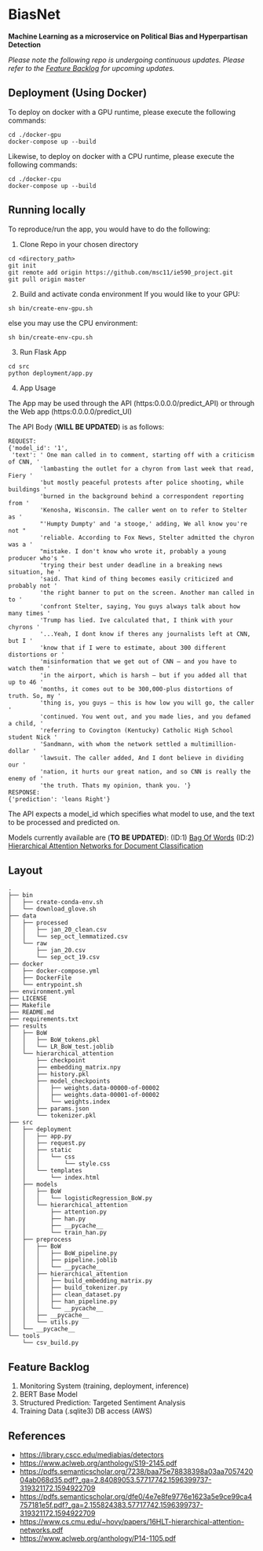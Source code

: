 # BiasNet
**Machine Learning as a microservice on Political Bias and Hyperpartisan Detection**

*Please note the following repo is undergoing continuous updates. Please refer to the [Feature Backlog](#Feature-Backlog) for upcoming updates.*

 
## Deployment (Using Docker)

To deploy on docker with a GPU runtime, please execute the following commands:
```commandline
cd ./docker-gpu
docker-compose up --build
```
Likewise, to deploy on docker with a CPU runtime, please execute the following commands:
```commandline
cd ./docker-cpu
docker-compose up --build
```
## Running locally

To reproduce/run the app, you would have to do the following:

1. Clone Repo in your chosen directory
```commandline
cd <directory_path>
git init
git remote add origin https://github.com/msc11/ie590_project.git
git pull origin master
```

2. Build and activate conda environment
If you would like to your GPU:
```commandline
sh bin/create-env-gpu.sh
```
else you may use the CPU environment:
```commandline
sh bin/create-env-cpu.sh
```

3. Run Flask App
```commandline
cd src
python deployment/app.py
```

4. App Usage

The App may be used through the API (https:0.0.0.0/predict_API) or through the Web app (https:0.0.0.0/predict_UI)

The API Body (**WILL BE UPDATED**) is as follows:

```commandline
REQUEST:
{'model_id': '1',
 'text': ' One man called in to comment, starting off with a criticism of CNN, '
         'lambasting the outlet for a chyron from last week that read, Fiery '
         'but mostly peaceful protests after police shooting, while buildings '
         'burned in the background behind a correspondent reporting from '
         'Kenosha, Wisconsin. The caller went on to refer to Stelter as '
         "'Humpty Dumpty' and 'a stooge,' adding, We all know you're not "
         'reliable. According to Fox News, Stelter admitted the chyron was a '
         "mistake. I don't know who wrote it, probably a young producer who's "
         'trying their best under deadline in a breaking news situation, he '
         'said. That kind of thing becomes easily criticized and probably not '
         'the right banner to put on the screen. Another man called in to '
         'confront Stelter, saying, You guys always talk about how many times '
         'Trump has lied. Ive calculated that, I think with your chyrons '
         '...Yeah, I dont know if theres any journalists left at CNN, but I '
         'know that if I were to estimate, about 300 different distortions or '
         'misinformation that we get out of CNN — and you have to watch them '
         'in the airport, which is harsh — but if you added all that up to 46 '
         'months, it comes out to be 300,000-plus distortions of truth. So, my '
         'thing is, you guys — this is how low you will go, the caller '
         'continued. You went out, and you made lies, and you defamed a child, '
         'referring to Covington (Kentucky) Catholic High School student Nick '
         'Sandmann, with whom the network settled a multimillion-dollar '
         'lawsuit. The caller added, And I dont believe in dividing our '
         'nation, it hurts our great nation, and so CNN is really the enemy of '
         'the truth. Thats my opinion, thank you. '}
RESPONSE:
{'prediction': 'leans Right'}
```
The API expects a model_id which specifies what model to use, and the text to be processed and predicted on.

Models currently available are (**TO BE UPDATED**): (ID:1) [Bag Of Words](https://github.com/kmanchel/BiasNet/blob/master/src/models/BoW) (ID:2) [Hierarchical Attention Networks for Document Classification](https://github.com/kmanchel/BiasNet/blob/master/src/models/hierarchical_attention)


## Layout
```commandline
.
├── bin
│   ├── create-conda-env.sh
│   └── download_glove.sh
├── data
│   ├── processed
│   │   ├── jan_20_clean.csv
│   │   └── sep_oct_lemmatized.csv
│   └── raw
│       ├── jan_20.csv
│       └── sep_oct_19.csv
├── docker
│   ├── docker-compose.yml
│   ├── DockerFile
│   └── entrypoint.sh
├── environment.yml
├── LICENSE
├── Makefile
├── README.md
├── requirements.txt
├── results
│   ├── BoW
│   │   ├── BoW_tokens.pkl
│   │   └── LR_BoW_test.joblib
│   └── hierarchical_attention
│       ├── checkpoint
│       ├── embedding_matrix.npy
│       ├── history.pkl
│       ├── model_checkpoints
│       │   ├── weights.data-00000-of-00002
│       │   ├── weights.data-00001-of-00002
│       │   └── weights.index
│       ├── params.json
│       └── tokenizer.pkl
├── src
│   ├── deployment
│   │   ├── app.py
│   │   ├── request.py
│   │   ├── static
│   │   │   └── css
│   │   │       └── style.css
│   │   └── templates
│   │       └── index.html
│   ├── models
│   │   ├── BoW
│   │   │   └── logisticRegression_BoW.py
│   │   └── hierarchical_attention
│   │       ├── attention.py
│   │       ├── han.py
│   │       ├── __pycache__
│   │       └── train_han.py
│   ├── preprocess
│   │   ├── BoW
│   │   │   ├── BoW_pipeline.py
│   │   │   ├── pipeline.joblib
│   │   │   └── __pycache__
│   │   ├── hierarchical_attention
│   │   │   ├── build_embedding_matrix.py
│   │   │   ├── build_tokenizer.py
│   │   │   ├── clean_dataset.py
│   │   │   ├── han_pipeline.py
│   │   │   └── __pycache__
│   │   ├── __pycache__
│   │   └── utils.py
│   └── __pycache__
└── tools
    └── csv_build.py

```

## Feature Backlog

1. Monitoring System (training, deployment, inference)
2. BERT Base Model
3. Structured Prediction: Targeted Sentiment Analysis
4. Training Data (.sqlite3) DB access (AWS) 

## References

- https://library.cscc.edu/mediabias/detectors 
- https://www.aclweb.org/anthology/S19-2145.pdf 
- https://pdfs.semanticscholar.org/7238/baa75e78838398a03aa705742004ab068d35.pdf?_ga=2.84089053.57717742.1596399737-319321172.1594922709
- https://pdfs.semanticscholar.org/dfe0/4e7e8fe9776e1623a5e9ce99ca4757181e5f.pdf?_ga=2.155824383.57717742.1596399737-319321172.1594922709
- https://www.cs.cmu.edu/~hovy/papers/16HLT-hierarchical-attention-networks.pdf
- https://www.aclweb.org/anthology/P14-1105.pdf
